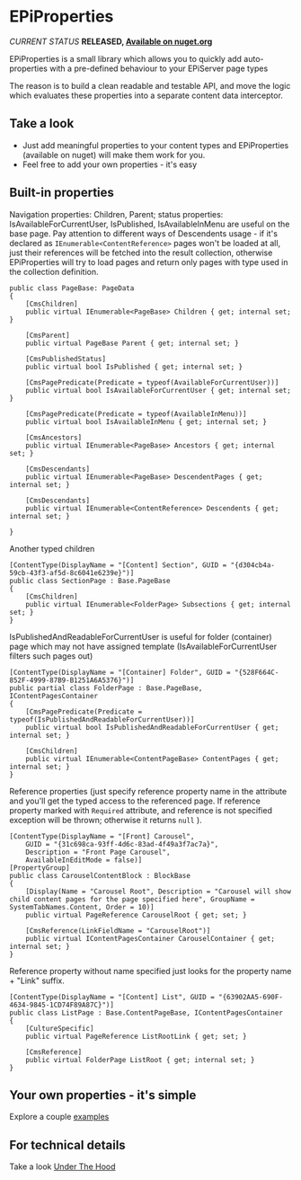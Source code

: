 EPiProperties
=============

*CURRENT STATUS* **RELEASED, [Available on nuget.org](https://nuget.org/packages/EPiProperties/)** 


EPiProperties is a small library which allows you to quickly add auto-properties 
with a pre-defined behaviour to your EPiServer page types 

The reason is to build a clean readable and testable API, 
and move the logic which evaluates these properties into a separate content data interceptor. 

Take a look
-----------

* Just add meaningful properties to your content types and EPiProperties (available on nuget) will make them work for you.
* Feel free to add your own properties - it's easy

## Built-in properties

Navigation properties:  Children, Parent; status properties: IsAvailableForCurrentUser, IsPublished, IsAvailableInMenu are useful on the base page.
Pay attention to different ways of Descendents usage - if it's declared as `IEnumerable<ContentReference>` pages won't be loaded at all, 
just their references will be fetched into the result collection, otherwise EPiProperties will try to load pages and return only pages with type used in the collection definition. 

    public class PageBase: PageData
    {
        [CmsChildren]
        public virtual IEnumerable<PageBase> Children { get; internal set; }

        [CmsParent]
        public virtual PageBase Parent { get; internal set; }

        [CmsPublishedStatus]
        public virtual bool IsPublished { get; internal set; }

        [CmsPagePredicate(Predicate = typeof(AvailableForCurrentUser))]
        public virtual bool IsAvailableForCurrentUser { get; internal set; }

        [CmsPagePredicate(Predicate = typeof(AvailableInMenu))]
        public virtual bool IsAvailableInMenu { get; internal set; }
        
        [CmsAncestors]
        public virtual IEnumerable<PageBase> Ancestors { get; internal set; }

        [CmsDescendants]
        public virtual IEnumerable<PageBase> DescendentPages { get; internal set; }

        [CmsDescendants]
        public virtual IEnumerable<ContentReference> Descendents { get; internal set; }
        
    }
    
Another typed children        

    [ContentType(DisplayName = "[Content] Section", GUID = "{d304cb4a-59cb-43f3-af5d-8c6041e6239e}")]
    public class SectionPage : Base.PageBase
    {
        [CmsChildren]
        public virtual IEnumerable<FolderPage> Subsections { get; internal set; }
    }
    
IsPublishedAndReadableForCurrentUser is useful for folder (container) page which may not have assigned template (IsAvailableForCurrentUser filters such pages out)
    
    [ContentType(DisplayName = "[Container] Folder", GUID = "{528F664C-852F-4999-87B9-B1251A6A5376}")]
    public partial class FolderPage : Base.PageBase, IContentPagesContainer
    {
        [CmsPagePredicate(Predicate = typeof(IsPublishedAndReadableForCurrentUser))]
        public virtual bool IsPublishedAndReadableForCurrentUser { get; internal set; }

        [CmsChildren]
        public virtual IEnumerable<ContentPageBase> ContentPages { get; internal set; }
    }
    
Reference properties (just specify reference property name in the attribute and you'll get the typed access to the referenced page. 
If reference property marked with `Required` attribute, and reference is not specified exception will be thrown; otherwise it returns `null` ).
	
    [ContentType(DisplayName = "[Front] Carousel", 
        GUID = "{31c698ca-93ff-4d6c-83ad-4f49a3f7ac7a}", 
        Description = "Front Page Carousel",
        AvailableInEditMode = false)]
    [PropertyGroup]
    public class CarouselContentBlock : BlockBase
    {
        [Display(Name = "Carousel Root", Description = "Carousel will show child content pages for the page specified here", GroupName = SystemTabNames.Content, Order = 10)]
        public virtual PageReference CarouselRoot { get; set; }

        [CmsReference(LinkFieldName = "CarouselRoot")]
        public virtual IContentPagesContainer CarouselContainer { get; internal set; }        
    }
    
Reference property without name specified just looks for the property name + "Link" suffix.
	
    [ContentType(DisplayName = "[Content] List", GUID = "{63902AA5-690F-4634-9845-1CD74F89A87C}")]
    public class ListPage : Base.ContentPageBase, IContentPagesContainer
    {
        [CultureSpecific]
        public virtual PageReference ListRootLink { get; set; }

        [CmsReference]
        public virtual FolderPage ListRoot { get; internal set; }
    }
    
## Your own properties - it's simple    
Explore a couple [examples](https://github.com/VladimirLevchuk/EPiProperties/wiki#examples)

## For technical details 
Take a look [Under The Hood](https://github.com/VladimirLevchuk/EPiProperties/wiki/Under-the-hood)


    
    
    
    
    
